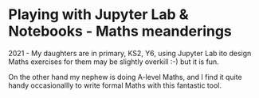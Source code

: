 # Playing with Jupyter Lab & Notebooks - Maths meanderings

2021 - My daughters are in primary, KS2, Y6, using Jupyter Lab ito design Maths
exercises for them may be slightly overkill :-) but it is fun.

On the other hand my nephew is doing A-level Maths, and I find it quite handy
occasionallly to write formal Maths with this fantastic tool.
